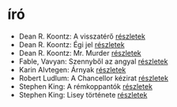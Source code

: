 # író

- Dean R. Koontz: A visszatérő [részletek](_details/%7Bopf.creator%7D.md#id_1095)
- Dean R. Koontz: Égi jel [részletek](_details/%7Bopf.creator%7D.md#id_1090)
- Dean R. Koontz: Mr. Murder [részletek](_details/%7Bopf.creator%7D.md#id_1079)
- Fable, Vavyan: Szennyből az angyal [részletek](_details/%7Bopf.creator%7D.md#id_1159)
- Karin Alvtegen: Árnyak [részletek](_details/%7Bopf.creator%7D.md#id_676)
- Robert Ludlum: A Chancellor kézirat [részletek](_details/%7Bopf.creator%7D.md#id_801)
- Stephen King: A rémkoppantók [részletek](_details/%7Bopf.creator%7D.md#id_535)
- Stephen King: Lisey története [részletek](_details/%7Bopf.creator%7D.md#id_546)